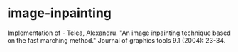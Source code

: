 # image-inpainting

Implementation of - Telea, Alexandru. "An image inpainting technique based on the fast marching method." Journal of graphics tools 9.1 (2004): 23-34.
